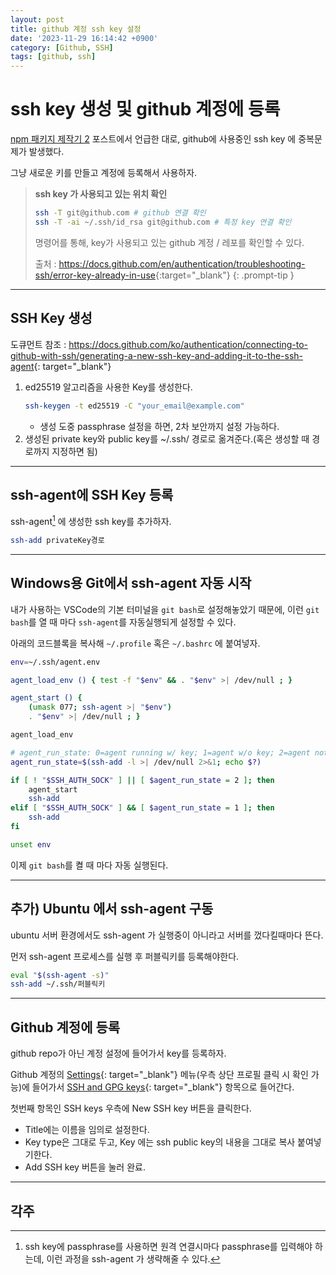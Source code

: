 ```yaml
---
layout: post
title: github 계정 ssh key 설정
date: '2023-11-29 16:14:42 +0900'
category: [Github, SSH]
tags: [github, ssh]
---
```


# ssh key 생성 및 github 계정에 등록
[npm 패키지 제작기 2](/posts/npm-패키지-제작기-2/) 포스트에서 언급한 대로, github에 사용중인 ssh key 에 중복문제가 발생했다.

그냥 새로운 키를 만들고 계정에 등록해서 사용하자.

> **ssh key 가 사용되고 있는 위치 확인**
>
> ```bash
> ssh -T git@github.com # github 연결 확인
> ssh -T -ai ~/.ssh/id_rsa git@github.com # 특정 key 연결 확인
> ```
> 명령어를 통해, key가 사용되고 있는 github 계정 / 레포를 확인할 수 있다.
>
> 출처 : <https://docs.github.com/en/authentication/troubleshooting-ssh/error-key-already-in-use>{:target="_blank"}
{: .prompt-tip }

---

## SSH Key 생성
도큐먼트 참조 : <https://docs.github.com/ko/authentication/connecting-to-github-with-ssh/generating-a-new-ssh-key-and-adding-it-to-the-ssh-agent>{: target="_blank"}
1. ed25519 알고리즘을 사용한 Key를 생성한다.
    ```bash
    ssh-keygen -t ed25519 -C "your_email@example.com"
    ```
    - 생성 도중 passphrase 설정을 하면, 2차 보안까지 설정 가능하다.
2. 생성된 private key와 public key를 ~/.ssh/ 경로로 옮겨준다.(혹은 생성할 때 경로까지 지정하면 됨)

---

## ssh-agent에 SSH Key 등록
ssh-agent[^fn1] 에 생성한 ssh key를 추가하자.

```bash
ssh-add privateKey경로
```

---

## Windows용 Git에서 ssh-agent 자동 시작
내가 사용하는 VSCode의 기본 터미널을 `git bash`로 설정해놓았기 때문에, 이런 `git bash`를 열 때 마다 `ssh-agent`를 자동실행되게 설정할 수 있다.

아래의 코드블록을 복사해 `~/.profile` 혹은 `~/.bashrc` 에 붙여넣자.

```bash
env=~/.ssh/agent.env

agent_load_env () { test -f "$env" && . "$env" >| /dev/null ; }

agent_start () {
    (umask 077; ssh-agent >| "$env")
    . "$env" >| /dev/null ; }

agent_load_env

# agent_run_state: 0=agent running w/ key; 1=agent w/o key; 2=agent not running
agent_run_state=$(ssh-add -l >| /dev/null 2>&1; echo $?)

if [ ! "$SSH_AUTH_SOCK" ] || [ $agent_run_state = 2 ]; then
    agent_start
    ssh-add
elif [ "$SSH_AUTH_SOCK" ] && [ $agent_run_state = 1 ]; then
    ssh-add
fi

unset env
```

이제 `git bash`를 켤 때 마다 자동 실행된다.

---

## 추가) Ubuntu 에서 ssh-agent 구동
ubuntu 서버 환경에서도 ssh-agent 가 실행중이 아니라고 서버를 껐다킬때마다 뜬다.

먼저 ssh-agent 프로세스를 실행 후 퍼블릭키를 등록해야한다.

```bash
eval "$(ssh-agent -s)"
ssh-add ~/.ssh/퍼블릭키
```

---

## Github 계정에 등록
github repo가 아닌 계정 설정에 들어가서 key를 등록하자.

Github 계정의 [Settings](https://github.com/settings){: target="_blank"} 메뉴(우측 상단 프로필 클릭 시 확인 가능)에 들어가서 [SSH and GPG keys](https://github.com/settings/keys){: target="_blank"} 항목으로 들어간다.

첫번째 항목인 SSH keys 우측에 New SSH key 버튼을 클릭한다.

- Title에는 이름을 임의로 설정한다.
- Key type은 그대로 두고, Key 에는 ssh public key의 내용을 그대로 복사 붙여넣기한다.
- Add SSH key 버튼을 눌러 완료.


---

## 각주
[^fn1]: ssh key에 passphrase를 사용하면 원격 연결시마다 passphrase를 입력해야 하는데, 이런 과정을 ssh-agent 가 생략해줄 수 있다.